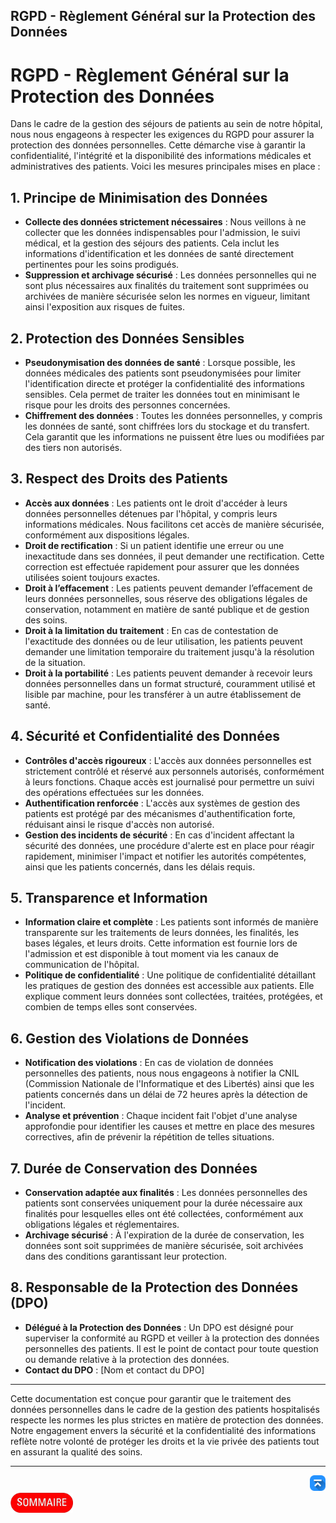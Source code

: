 ## RGPD - Règlement Général sur la Protection des Données

# RGPD - Règlement Général sur la Protection des Données

Dans le cadre de la gestion des séjours de patients au sein de notre hôpital, nous nous engageons à respecter les exigences du RGPD pour assurer la protection des données personnelles. Cette démarche vise à garantir la confidentialité, l'intégrité et la disponibilité des informations médicales et administratives des patients. Voici les mesures principales mises en place :

## 1. Principe de Minimisation des Données

- **Collecte des données strictement nécessaires** : Nous veillons à ne collecter que les données indispensables pour l'admission, le suivi médical, et la gestion des séjours des patients. Cela inclut les informations d'identification et les données de santé directement pertinentes pour les soins prodigués.
- **Suppression et archivage sécurisé** : Les données personnelles qui ne sont plus nécessaires aux finalités du traitement sont supprimées ou archivées de manière sécurisée selon les normes en vigueur, limitant ainsi l'exposition aux risques de fuites.

## 2. Protection des Données Sensibles

- **Pseudonymisation des données de santé** : Lorsque possible, les données médicales des patients sont pseudonymisées pour limiter l'identification directe et protéger la confidentialité des informations sensibles. Cela permet de traiter les données tout en minimisant le risque pour les droits des personnes concernées.
- **Chiffrement des données** : Toutes les données personnelles, y compris les données de santé, sont chiffrées lors du stockage et du transfert. Cela garantit que les informations ne puissent être lues ou modifiées par des tiers non autorisés.

## 3. Respect des Droits des Patients

- **Accès aux données** : Les patients ont le droit d'accéder à leurs données personnelles détenues par l'hôpital, y compris leurs informations médicales. Nous facilitons cet accès de manière sécurisée, conformément aux dispositions légales.
- **Droit de rectification** : Si un patient identifie une erreur ou une inexactitude dans ses données, il peut demander une rectification. Cette correction est effectuée rapidement pour assurer que les données utilisées soient toujours exactes.
- **Droit à l’effacement** : Les patients peuvent demander l’effacement de leurs données personnelles, sous réserve des obligations légales de conservation, notamment en matière de santé publique et de gestion des soins.
- **Droit à la limitation du traitement** : En cas de contestation de l'exactitude des données ou de leur utilisation, les patients peuvent demander une limitation temporaire du traitement jusqu'à la résolution de la situation.
- **Droit à la portabilité** : Les patients peuvent demander à recevoir leurs données personnelles dans un format structuré, couramment utilisé et lisible par machine, pour les transférer à un autre établissement de santé.

## 4. Sécurité et Confidentialité des Données

- **Contrôles d'accès rigoureux** : L'accès aux données personnelles est strictement contrôlé et réservé aux personnels autorisés, conformément à leurs fonctions. Chaque accès est journalisé pour permettre un suivi des opérations effectuées sur les données.
- **Authentification renforcée** : L'accès aux systèmes de gestion des patients est protégé par des mécanismes d'authentification forte, réduisant ainsi le risque d'accès non autorisé.
- **Gestion des incidents de sécurité** : En cas d'incident affectant la sécurité des données, une procédure d'alerte est en place pour réagir rapidement, minimiser l'impact et notifier les autorités compétentes, ainsi que les patients concernés, dans les délais requis.

## 5. Transparence et Information

- **Information claire et complète** : Les patients sont informés de manière transparente sur les traitements de leurs données, les finalités, les bases légales, et leurs droits. Cette information est fournie lors de l'admission et est disponible à tout moment via les canaux de communication de l'hôpital.
- **Politique de confidentialité** : Une politique de confidentialité détaillant les pratiques de gestion des données est accessible aux patients. Elle explique comment leurs données sont collectées, traitées, protégées, et combien de temps elles sont conservées.

## 6. Gestion des Violations de Données

- **Notification des violations** : En cas de violation de données personnelles des patients, nous nous engageons à notifier la CNIL (Commission Nationale de l'Informatique et des Libertés) ainsi que les patients concernés dans un délai de 72 heures après la détection de l'incident.
- **Analyse et prévention** : Chaque incident fait l'objet d'une analyse approfondie pour identifier les causes et mettre en place des mesures correctives, afin de prévenir la répétition de telles situations.

## 7. Durée de Conservation des Données

- **Conservation adaptée aux finalités** : Les données personnelles des patients sont conservées uniquement pour la durée nécessaire aux finalités pour lesquelles elles ont été collectées, conformément aux obligations légales et réglementaires.
- **Archivage sécurisé** : À l'expiration de la durée de conservation, les données sont soit supprimées de manière sécurisée, soit archivées dans des conditions garantissant leur protection.

## 8. Responsable de la Protection des Données (DPO)

- **Délégué à la Protection des Données** : Un DPO est désigné pour superviser la conformité au RGPD et veiller à la protection des données personnelles des patients. Il est le point de contact pour toute question ou demande relative à la protection des données.
- **Contact du DPO** : [Nom et contact du DPO]

---

Cette documentation est conçue pour garantir que le traitement des données personnelles dans le cadre de la gestion des patients hospitalisés respecte les normes les plus strictes en matière de protection des données. Notre engagement envers la sécurité et la confidentialité des informations reflète notre volonté de protéger les droits et la vie privée des patients tout en assurant la qualité des soins.


---
<!-- Bouton 'Retour vers le Sommaire' et Bouton 'Retour vers haut' du document -->
<div align="right">
    <a href="#rgpd---règlement-général-sur-la-protection-des-données">
        <img src="../../img/image-docs/icon-vers-le-haut.png" alt="Retour vers le haut" style="width: 25px;" />
    </a>
</div>
<div align="left">
    <a href="/README.md">
        <img src="../../img/image-docs/summary.png" alt="Retour vers le haut" style="width: 100px;" />
    </a>
</div>